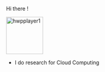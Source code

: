 Hi there !

<img src="/pictures/mertgor-large-red.jpeg" alt="hwpplayer1" class="inline" width="100px" height="100px"/>

- I do research for Cloud Computing